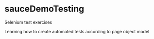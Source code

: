 # sauceDemoTesting
Selenium test exercises

Learning how to create automated tests according to page object model
